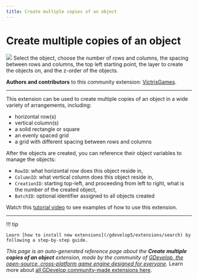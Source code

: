 ```yaml
---
title: Create multiple copies of an object
---
```

# Create multiple copies of an object

![](https://resources.gdevelop-app.com/assets/Icons/grid.svg)
Select the object, choose the number of rows and columns, the spacing between rows and columns, the top left starting point, the layer to create the objects on, and the z-order of the objects.

**Authors and contributors** to this community extension: [VictrisGames](https://gd.games/VictrisGames).

---

This extension can be used to create multiple copies of an object in a wide variety of arrangements, including:

- horizontal row(s)
- vertical column(s)
- a solid rectangle or square
- an evenly spaced grid
- a grid with different spacing between rows and columns

After the objects are created, you can reference their object variables to manage the objects:


* `RowID`:  what horizontal row does this object reside in,
* `ColumnID`:  what vertical column does this object reside in,
* `CreationID`:  starting top-left, and proceeding from left to right, what is the number of the created object,
* `BatchID`:  optional identifier assigned to all objects created

Watch this [tutorial video](https://youtu.be/rlGSlNSRR9w) to see examples of how to use this extension.

---

!!! tip

    Learn [how to install new extensions](/gdevelop5/extensions/search) by following a step-by-step guide.

*This page is an auto-generated reference page about the **Create multiple copies of an object** extension, made by the community of [GDevelop, the open-source, cross-platform game engine designed for everyone](https://gdevelop.io/).* Learn more about [all GDevelop community-made extensions here](/gdevelop5/extensions).